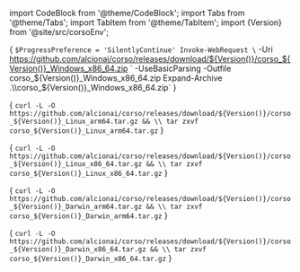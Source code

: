 <!-- markdownlint-disable MD034 MD041 -->
<!-- vale Vale.Spelling = NO -->

import CodeBlock from '@theme/CodeBlock';
import Tabs from '@theme/Tabs';
import TabItem from '@theme/TabItem';
import {Version} from '@site/src/corsoEnv';

<Tabs groupId="download">
<TabItem value="win" label="Windows (Powershell)">

<CodeBlock language="powershell">{
`$ProgressPreference = 'SilentlyContinue'
Invoke-WebRequest \`
  -Uri https://github.com/alcionai/corso/releases/download/${Version()}/corso_${Version()}_Windows_x86_64.zip \`
  -UseBasicParsing -Outfile corso_${Version()}_Windows_x86_64.zip
Expand-Archive .\\corso_${Version()}_Windows_x86_64.zip`
}</CodeBlock>

</TabItem>
<TabItem value="linux-arm" label="Linux - arm64">

<CodeBlock language="bash">{
`curl -L -O https://github.com/alcionai/corso/releases/download/${Version()}/corso_${Version()}_Linux_arm64.tar.gz && \\
  tar zxvf corso_${Version()}_Linux_arm64.tar.gz`
}</CodeBlock>

</TabItem>
<TabItem value="linux-x86-64" label="Linux - x86_64">

<CodeBlock language="bash">{
`curl -L -O https://github.com/alcionai/corso/releases/download/${Version()}/corso_${Version()}_Linux_x86_64.tar.gz && \\
  tar zxvf corso_${Version()}_Linux_x86_64.tar.gz`
}</CodeBlock>

</TabItem>
<TabItem value="macos-arm" label="macOS - arm64">

<CodeBlock language="bash">{
`curl -L -O https://github.com/alcionai/corso/releases/download/${Version()}/corso_${Version()}_Darwin_arm64.tar.gz && \\
  tar zxvf corso_${Version()}_Darwin_arm64.tar.gz`
}</CodeBlock>

</TabItem>
<TabItem value="macos-x86-64" label="macOS - x86_64">

<CodeBlock language="bash">{
`curl -L -O https://github.com/alcionai/corso/releases/download/${Version()}/corso_${Version()}_Darwin_x86_64.tar.gz && \\
  tar zxvf corso_${Version()}_Darwin_x86_64.tar.gz`
}</CodeBlock>

</TabItem>
</Tabs>

<!-- vale Vale.Spelling = YES -->
<!-- markdownlint-enable MD034 MD041 -->
